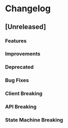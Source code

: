 <!--
Guiding Principles:

Changelogs are for humans, not machines.
There should be an entry for every single version.
The same types of changes should be grouped.
Versions and sections should be linkable.
The latest version comes first.
The release date of each version is displayed.
Mention whether you follow Semantic Versioning.

Usage:

Change log entries are to be added to the Unreleased section under the
appropriate stanza (see below). Each entry is required to include a tag and
the Github issue reference in the following format:

* (<tag>) \#<issue-number> message

The tag should consist of where the change is being made ex. (cardinal), (evm)
The issue numbers will later be link-ified during the release process so you do
not have to worry about including a link manually, but you can if you wish.

Types of changes (Stanzas):

"Features" for new features.
"Improvements" for changes in existing functionality.
"Deprecated" for soon-to-be removed features.
"Bug Fixes" for any bug fixes.
"Client Breaking" for breaking API routes, gRPC routes, or Cardinal SDK code.
"API Breaking" for breaking exported APIs used by developers building on World Engine.
"State Machine Breaking" for any changes that result in a different AppState given same genesis state and tx list.
Ref: https://keepachangelog.com/en/1.0.0/
-->

# Changelog

## [Unreleased]

### Features

### Improvements

### Deprecated

### Bug Fixes

### Client Breaking

### API Breaking

### State Machine Breaking